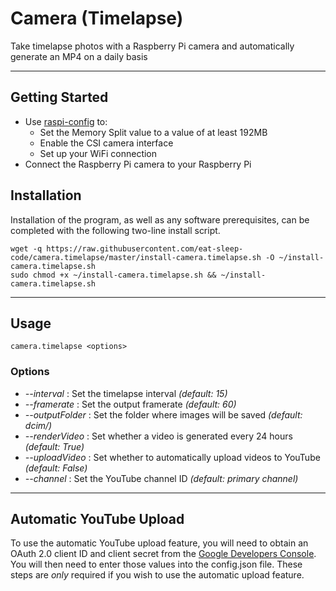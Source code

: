 # Camera (Timelapse)
Take timelapse photos with a Raspberry Pi camera and automatically generate an MP4 on a daily basis

---
## Getting Started

- Use [raspi-config](https://www.raspberrypi.org/documentation/configuration/raspi-config.md) to:
  - Set the Memory Split value to a value of at least 192MB
  - Enable the CSI camera interface
  - Set up your WiFi connection
- Connect the Raspberry Pi camera to your Raspberry Pi


## Installation

Installation of the program, as well as any software prerequisites, can be completed with the following two-line install script.

```
wget -q https://raw.githubusercontent.com/eat-sleep-code/camera.timelapse/master/install-camera.timelapse.sh -O ~/install-camera.timelapse.sh
sudo chmod +x ~/install-camera.timelapse.sh && ~/install-camera.timelapse.sh
```

---

## Usage
```
camera.timelapse <options>
```

### Options

+ _--interval_ : Set the timelapse interval    *(default: 15)*
+ _--framerate_ : Set the output framerate     *(default: 60)*
+ _--outputFolder_ : Set the folder where images will be saved     *(default: dcim/)*
+ _--renderVideo_ : Set whether a video is generated every 24 hours     *(default: True)*
+ _--uploadVideo_ : Set whether to automatically upload videos to YouTube    *(default: False)*
+ _--channel_ : Set the YouTube channel ID   *(default: primary channel)*

---

## Automatic YouTube Upload

To use the automatic YouTube upload feature, you will need to obtain an OAuth 2.0 client ID and client secret from the [Google Developers Console](https://console.developers.google.com/apis/credentials).
You will then need to enter those values into the config.json file.  These steps are _only_ required if you wish to use the automatic upload feature.
